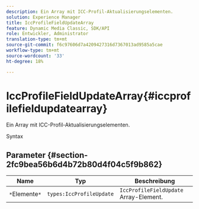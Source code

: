 ```yaml
---
description: Ein Array mit ICC-Profil-Aktualisierungselementen.
solution: Experience Manager
title: IccProfileFieldUpdateArray
feature: Dynamic Media Classic, SDK/API
role: Entwickler, Administrator
translation-type: tm+mt
source-git-commit: f6c97606d7a4209427316d7367013ad9585a5cae
workflow-type: tm+mt
source-wordcount: '33'
ht-degree: 18%

---
```



# IccProfileFieldUpdateArray{#iccprofilefieldupdatearray}

Ein Array mit ICC-Profil-Aktualisierungselementen.

Syntax

## Parameter {#section-2fc9bea56b6d4b72b80d4f04c5f9b862}

| Name | Typ | Beschreibung |
|---|---|---|
| `*`Elemente`*` | `types:IccProfileUpdate` | `IccProfileFieldUpdate` Array-Element. |

